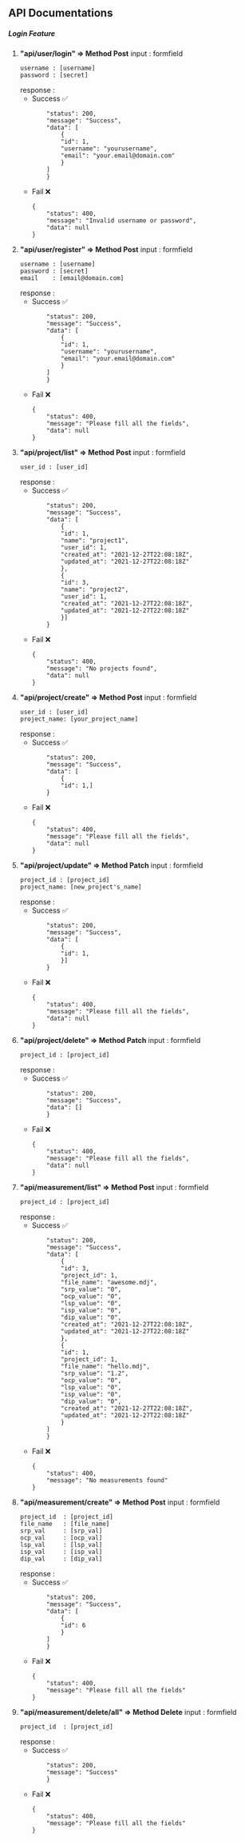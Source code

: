 ## API Documentations

##### Login Feature

1. **"api/user/login" => Method Post**
    input : formfield
    ```
    username : [username]
    password : [secret]
    ```
    response : 
     *  Success ✅
        ```{
            "status": 200,
            "message": "Success",
            "data": [
                {
                "id": 1,
                "username": "yourusername",
                "email": "your.email@domain.com"
                }
            ]
            }
        ```
     *  Fail ❌
        ``` 
        {
            "status": 400,
            "message": "Invalid username or password",
            "data": null
        } 
        ```
2. **"api/user/register" => Method Post**
    input : formfield
    ```
    username : [username]
    password : [secret]
    email    : [email@domain.com]
    ```
    response : 
     *  Success ✅
        ```{
            "status": 200,
            "message": "Success",
            "data": [
                {
                "id": 1,
                "username": "yourusername",
                "email": "your.email@domain.com"
                }
            ]
            }
        ```
     *  Fail ❌
        ``` 
        {
            "status": 400,
            "message": "Please fill all the fields",
            "data": null
        } 
        ```
3. **"api/project/list" => Method Post**
    input : formfield
    ```
    user_id : [user_id]
    ```
    response : 
     *  Success ✅
        ```{
            "status": 200,
            "message": "Success",
            "data": [
                {
                "id": 1,
                "name": "project1",
                "user_id": 1,
                "created_at": "2021-12-27T22:08:18Z",
                "updated_at": "2021-12-27T22:08:18Z"
                },
                {
                "id": 3,
                "name": "project2",
                "user_id": 1,
                "created_at": "2021-12-27T22:08:18Z",
                "updated_at": "2021-12-27T22:08:18Z"
                }]
            }
        ```
     *  Fail ❌
        ``` 
        {
            "status": 400,
            "message": "No projects found",
            "data": null
        } 
        ```
4. **"api/project/create" => Method Post**
    input : formfield
    ```
    user_id : [user_id]
    project_name: [your_project_name]
    ```
    response : 
     *  Success ✅
        ```{
            "status": 200,
            "message": "Success",
            "data": [
                {
                "id": 1,]
            }
        ```
     *  Fail ❌
        ``` 
        {
            "status": 400,
            "message": "Please fill all the fields",
            "data": null
        } 
        ```
5. **"api/project/update" => Method Patch**
    input : formfield
    ```
    project_id : [project_id]
    project_name: [new_project's_name]
    ```
    response : 
     *  Success ✅
        ```{
            "status": 200,
            "message": "Success",
            "data": [
                {
                "id": 1,
                }]
            }
        ```
     *  Fail ❌
        ``` 
        {
            "status": 400,
            "message": "Please fill all the fields",
            "data": null
        } 
        ```
6. **"api/project/delete" => Method Patch**
    input : formfield
    ```
    project_id : [project_id]
    ```
    response : 
     *  Success ✅
        ```{
            "status": 200,
            "message": "Success",
            "data": []
            }
        ```
     *  Fail ❌
        ``` 
        {
            "status": 400,
            "message": "Please fill all the fields",
            "data": null
        } 
        ```
7. **"api/measurement/list" => Method Post**
    input : formfield
    ```
    project_id : [project_id]
    ```
    response : 
     *  Success ✅
        ```{
            "status": 200,
            "message": "Success",
            "data": [
                {
                "id": 3,
                "project_id": 1,
                "file_name": "awesome.mdj",
                "srp_value": "0",
                "ocp_value": "0",
                "lsp_value": "0",
                "isp_value": "0",
                "dip_value": "0",
                "created_at": "2021-12-27T22:08:18Z",
                "updated_at": "2021-12-27T22:08:18Z"
                },
                {
                "id": 1,
                "project_id": 1,
                "file_name": "hello.mdj",
                "srp_value": "1.2",
                "ocp_value": "0",
                "lsp_value": "0",
                "isp_value": "0",
                "dip_value": "0",
                "created_at": "2021-12-27T22:08:18Z",
                "updated_at": "2021-12-27T22:08:18Z"
                }
            ]
            }
        ```
     *  Fail ❌
        ``` 
        {
            "status": 400,
            "message": "No measurements found"
        }
        ```
8. **"api/measurement/create" => Method Post**
    input : formfield
    ```
    project_id  : [project_id]
    file_name   : [file_name]
    srp_val     : [srp_val]
    ocp_val     : [ocp_val]
    lsp_val     : [lsp_val]
    isp_val     : [isp_val]
    dip_val     : [dip_val]
    ```
    response : 
     *  Success ✅
        ```{
            "status": 200,
            "message": "Success",
            "data": [
                {
                "id": 6
                }
            ]
            }
        ```
     *  Fail ❌
        ``` 
        {
            "status": 400,
            "message": "Please fill all the fields"
        }
        ```
9. **"api/measurement/delete/all" => Method Delete**
    input : formfield
    ```
    project_id  : [project_id]
    ```
    response : 
     *  Success ✅
        ```{
            "status": 200,
            "message": "Success"
            }
        ```
     *  Fail ❌
        ``` 
        {
            "status": 400,
            "message": "Please fill all the fields"
        }
        ```